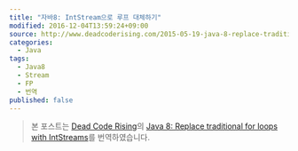 ```yaml
---
title: "자바8: IntStream으로 루프 대체하기"
modified: 2016-12-04T13:59:24+09:00
source: http://www.deadcoderising.com/2015-05-19-java-8-replace-traditional-for-loops-with-intstreams/
categories: 
  - Java
tags:
  - Java8
  - Stream
  - FP
  - 번역
published: false
---
```


> 본 포스트는 [Dead Code Rising](http://www.deadcoderising.com/)의 [Java 8: Replace traditional for loops with IntStreams](http://www.deadcoderising.com/2015-05-19-java-8-replace-traditional-for-loops-with-intstreams/)를 번역하였습니다.

